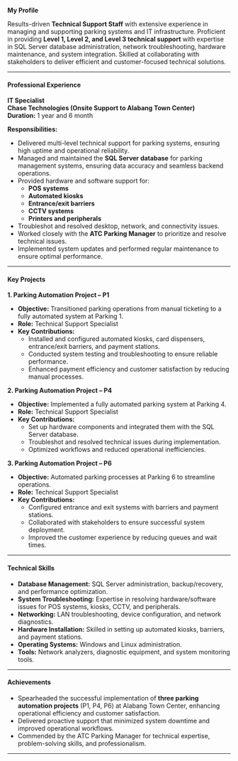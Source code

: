  **My Profile**

Results-driven **Technical Support Staff** with extensive experience in managing and supporting parking systems and IT infrastructure. Proficient in providing **Level 1, Level 2, and Level 3 technical support** with expertise in SQL Server database administration, network troubleshooting, hardware maintenance, and system integration. Skilled at collaborating with stakeholders to deliver efficient and customer-focused technical solutions.

---

#### **Professional Experience**

**IT Specialist**\
**Chase Technologies (Onsite Support to Alabang Town Center)**\
**Duration:** 1 year and 6 month

**Responsibilities:**

- Delivered multi-level technical support for parking systems, ensuring high uptime and operational reliability.
- Managed and maintained the **SQL Server database** for parking management systems, ensuring data accuracy and seamless backend operations.
- Provided hardware and software support for:
  - **POS systems**
  - **Automated kiosks**
  - **Entrance/exit barriers**
  - **CCTV systems**
  - **Printers and peripherals**
- Troubleshot and resolved desktop, network, and connectivity issues.
- Worked closely with the **ATC Parking Manager** to prioritize and resolve technical issues.
- Implemented system updates and performed regular maintenance to ensure optimal performance.

---

#### **Key Projects**

**1. Parking Automation Project – P1**

- **Objective:** Transitioned parking operations from manual ticketing to a fully automated system at Parking 1.
- **Role:** Technical Support Specialist
- **Key Contributions:**
  - Installed and configured automated kiosks, card dispensers, entrance/exit barriers, and payment stations.
  - Conducted system testing and troubleshooting to ensure reliable performance.
  - Enhanced payment efficiency and customer satisfaction by reducing manual processes.

**2. Parking Automation Project – P4**

- **Objective:** Implemented a fully automated parking system at Parking 4.
- **Role:** Technical Support Specialist
- **Key Contributions:**
  - Set up hardware components and integrated them with the SQL Server database.
  - Troubleshot and resolved technical issues during implementation.
  - Optimized workflows and reduced operational inefficiencies.

**3. Parking Automation Project – P6**

- **Objective:** Automated parking processes at Parking 6 to streamline operations.
- **Role:** Technical Support Specialist
- **Key Contributions:**
  - Configured entrance and exit systems with barriers and payment stations.
  - Collaborated with stakeholders to ensure successful system deployment.
  - Improved the customer experience by reducing queues and wait times.

---

#### **Technical Skills**

- **Database Management:** SQL Server administration, backup/recovery, and performance optimization.
- **System Troubleshooting:** Expertise in resolving hardware/software issues for POS systems, kiosks, CCTV, and peripherals.
- **Networking:** LAN troubleshooting, device configuration, and network diagnostics.
- **Hardware Installation:** Skilled in setting up automated kiosks, barriers, and payment stations.
- **Operating Systems:** Windows and Linux administration.
- **Tools:** Network analyzers, diagnostic equipment, and system monitoring tools.

---

#### **Achievements**

- Spearheaded the successful implementation of **three parking automation projects** (P1, P4, P6) at Alabang Town Center, enhancing operational efficiency and customer satisfaction.
- Delivered proactive support that minimized system downtime and improved operational workflows.
- Commended by the ATC Parking Manager for technical expertise, problem-solving skills, and professionalism.

---



